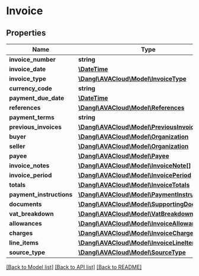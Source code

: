 # Invoice

## Properties
Name | Type | Description | Notes
------------ | ------------- | ------------- | -------------
**invoice_number** | **string** |  | [optional] 
**invoice_date** | [**\DateTime**](\DateTime.md) |  | [optional] 
**invoice_type** | [**\Dangl\AVACloud\Model\InvoiceType**](InvoiceType.md) |  | [optional] 
**currency_code** | **string** |  | [optional] 
**payment_due_date** | [**\DateTime**](\DateTime.md) |  | [optional] 
**references** | [**\Dangl\AVACloud\Model\References**](References.md) |  | [optional] 
**payment_terms** | **string** |  | [optional] 
**previous_invoices** | [**\Dangl\AVACloud\Model\PreviousInvoice[]**](PreviousInvoice.md) |  | [optional] 
**buyer** | [**\Dangl\AVACloud\Model\Organization**](Organization.md) |  | [optional] 
**seller** | [**\Dangl\AVACloud\Model\Organization**](Organization.md) |  | [optional] 
**payee** | [**\Dangl\AVACloud\Model\Payee**](Payee.md) |  | [optional] 
**invoice_notes** | [**\Dangl\AVACloud\Model\InvoiceNote[]**](InvoiceNote.md) |  | [optional] 
**invoice_period** | [**\Dangl\AVACloud\Model\InvoicePeriod**](InvoicePeriod.md) |  | [optional] 
**totals** | [**\Dangl\AVACloud\Model\InvoiceTotals**](InvoiceTotals.md) |  | [optional] 
**payment_instructions** | [**\Dangl\AVACloud\Model\PaymentInstructions**](PaymentInstructions.md) |  | [optional] 
**documents** | [**\Dangl\AVACloud\Model\SupportingDocument[]**](SupportingDocument.md) |  | [optional] 
**vat_breakdown** | [**\Dangl\AVACloud\Model\VatBreakdown[]**](VatBreakdown.md) |  | [optional] 
**allowances** | [**\Dangl\AVACloud\Model\InvoiceAllowance[]**](InvoiceAllowance.md) |  | [optional] 
**charges** | [**\Dangl\AVACloud\Model\InvoiceCharge[]**](InvoiceCharge.md) |  | [optional] 
**line_items** | [**\Dangl\AVACloud\Model\InvoiceLineItem[]**](InvoiceLineItem.md) |  | [optional] 
**source_type** | [**\Dangl\AVACloud\Model\SourceType**](SourceType.md) |  | 

[[Back to Model list]](../README.md#documentation-for-models) [[Back to API list]](../README.md#documentation-for-api-endpoints) [[Back to README]](../README.md)


